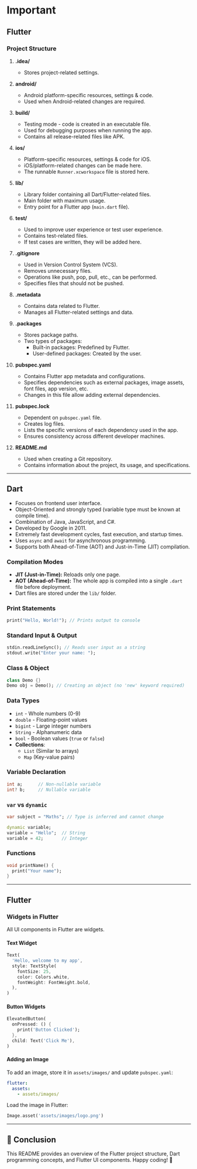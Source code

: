 # Important

## Flutter

### Project Structure

1. **.idea/**  
   - Stores project-related settings.

2. **android/**  
   - Android platform-specific resources, settings & code.
   - Used when Android-related changes are required.

3. **build/**  
   - Testing mode - code is created in an executable file.
   - Used for debugging purposes when running the app.
   - Contains all release-related files like APK.

4. **ios/**  
   - Platform-specific resources, settings & code for iOS.
   - iOS/platform-related changes can be made here.
   - The runnable `Runner.xcworkspace` file is stored here.

5. **lib/**  
   - Library folder containing all Dart/Flutter-related files.
   - Main folder with maximum usage.
   - Entry point for a Flutter app (`main.dart` file).

6. **test/**  
   - Used to improve user experience or test user experience.
   - Contains test-related files.
   - If test cases are written, they will be added here.

7. **.gitignore**  
   - Used in Version Control System (VCS).
   - Removes unnecessary files.
   - Operations like push, pop, pull, etc., can be performed.
   - Specifies files that should not be pushed.

8. **.metadata**  
   - Contains data related to Flutter.
   - Manages all Flutter-related settings and data.

9. **.packages**  
   - Stores package paths.
   - Two types of packages:
     - Built-in packages: Predefined by Flutter.
     - User-defined packages: Created by the user.

10. **pubspec.yaml**  
    - Contains Flutter app metadata and configurations.
    - Specifies dependencies such as external packages, image assets, font files, app version, etc.
    - Changes in this file allow adding external dependencies.

11. **pubspec.lock**  
    - Dependent on `pubspec.yaml` file.
    - Creates log files.
    - Lists the specific versions of each dependency used in the app.
    - Ensures consistency across different developer machines.

12. **README.md**  
    - Used when creating a Git repository.
    - Contains information about the project, its usage, and specifications.

---

## Dart

- Focuses on frontend user interface.
- Object-Oriented and strongly typed (variable type must be known at compile time).
- Combination of Java, JavaScript, and C#.
- Developed by Google in 2011.
- Extremely fast development cycles, fast execution, and startup times.
- Uses `async` and `await` for asynchronous programming.
- Supports both Ahead-of-Time (AOT) and Just-in-Time (JIT) compilation.

### Compilation Modes
- **JIT (Just-in-Time):** Reloads only one page.
- **AOT (Ahead-of-Time):** The whole app is compiled into a single `.dart` file before deployment.
- Dart files are stored under the `lib/` folder.

### Print Statements
```dart
print("Hello, World!"); // Prints output to console
```

### Standard Input & Output
```dart
stdin.readLineSync(); // Reads user input as a string
stdout.write("Enter your name: ");
```

### Class & Object
```dart
class Demo {}
Demo obj = Demo(); // Creating an object (no 'new' keyword required)
```

### Data Types
- `int` - Whole numbers (0-9)
- `double` - Floating-point values
- `bigint` - Large integer numbers
- `String` - Alphanumeric data
- `bool` - Boolean values (`true` or `false`)
- **Collections**:
  - `List` (Similar to arrays)
  - `Map` (Key-value pairs)

### Variable Declaration
```dart
int a;      // Non-nullable variable
int? b;     // Nullable variable
```

### `var` vs `dynamic`
```dart
var subject = "Maths"; // Type is inferred and cannot change

dynamic variable;
variable = "Hello";  // String
variable = 42;       // Integer
```

### Functions
```dart
void printName() {
  print("Your name");
}
```

---

## Flutter

### Widgets in Flutter
All UI components in Flutter are widgets.

#### **Text Widget**
```dart
Text(
  'Hello, welcome to my app',
  style: TextStyle(
    fontSize: 25,
    color: Colors.white,
    fontWeight: FontWeight.bold,
  ),
)
```

#### **Button Widgets**
```dart
ElevatedButton(
  onPressed: () {
    print('Button Clicked');
  },
  child: Text('Click Me'),
)
```

#### **Adding an Image**
To add an image, store it in `assets/images/` and update `pubspec.yaml`:
```yaml
flutter:
  assets:
    - assets/images/
```
Load the image in Flutter:
```dart
Image.asset('assets/images/logo.png')
```

---

## 🎯 Conclusion
This README provides an overview of the Flutter project structure, Dart programming concepts, and Flutter UI components. Happy coding! 🚀
